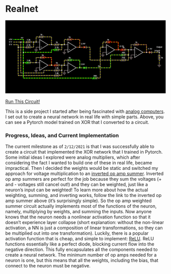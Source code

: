 # Realnet

![Screenshot](Screenshot.png)

[Run This Circuit!](https://www.falstad.com/circuit/circuitjs.html?ctz=CQAgjCAMB0l3BWcMBMcUHYMGZIA4UA2ATmIxAUgosgCgwMUoQAWPEAWmybefKSRUh0JAA16jZoRaduIaX2aDmMJAE1aAJWZyuTOUNZVlwhLQDuzXmEKt2dAIbgWMhWnYL2YJB2-J4cFCw8Nh4LISQhBhsCDjR+MxgAXSWNnYgcrwpGTzsvFkW6bwKBQBO8jK8xLZZ4LjZYCh5Xi7pDU3pjV622e4VICgorjK9Q-2DMmnt3c6TPbTlYK1pDLZT-g0Ya7YT4POprXhUXSBHULQA5uAdZyfVKgv9Z-dnVChJ2VRyaQaFVAppBQNWwA2yvQppM5ycGWaFUXgw9JnTxCQr3ayNNoQzHWDoFVI4ryYxFgYlUF6o1K2OQ0pijYYDFj-EaPIbMgaSIEbQqYJhuPAeFlObhUKFhU6i8A+PwfAKcGABJaESgYAVEaREBDYRLJHkC-q4BnZQ0GtD9Y2QBkm36wy05HJfOmPEX27AIfR07mw932pmO86WP2+wJnFCFUIyM5BxFNQUDfX3XoJnaSROs1M7JkgRMDD48sakpi7NOWYuZ8n7V25e1hwNEosFzGOWbgYhFhJgNunKWcGXJYQBN0YMDYKLYFgYYgC7CdnUBHkdru7TtO0sFpcF1oNZZba5eXfTcC7k5LFmpDqnluXuiLZbLLvXr2tpiX5db-OTJdZlcBvdHtaYqsv6Fv+2ZrAejz3EBAIHs4cAQq0fQnH0dBXMhHYdLslLpJk9a-hi1ZAdk1i7jB8zlGyz4ci+XbHPAPKSD+sZUUmXhLvqWF6uwuzMSgCCVrxYy8gMYysQM-HUeJAn6j+Jo-han4esctG0MKZp9BGAwJF40pILK8DyNAjTvOOjTYNgxAsN4hAAKa+IY+kKVRckRL+LmOscrk3g6exfD6NgOfR3ovq5QYBfhgThUGfS1kYbwJJpKHhma9wmmmVxpdSdogdhLq7CanEZXa+XFVmqIUZIPFZlhcHecJfHllJiR+jy1UFrunGpB17WNZsjVyJRxpFlmuHAWCnlNcCTWUQ1EXxXkaRJYGIbwpCqIACasGtrAIm84AAHKxKStCbVZOwJC43EJC+h3DmAhSXVp7AIEu12PMqawdIQMkdPCRzvRJ4Xfd0hjDtkCCtLw-F-ec5TQ+kL3VnR8FOPD9yEGMLw9r4en9kEASUJQTJutwKBtoQ45zkFFBdsUWb4hUMPSBWAyFMzYHyJjlbwyBEOTE2lwUMsmJ83+2Hs+jElpuUH0c8DHPI9k8v3Bgdppk4OAAUwRzHMS2N9sk8rBHAo7eCwoTvPgpBDFyjmFKrMgqyllaMCzrvmvbZoKJrHvlD73vfeaT7uyro4K-bgeeICZ6nNHsda6zlh4CsZK66uIA+yc7snKhGdmln+dbr+ycJ3g3wC5tZcvsSBEDAdR33Untd4ACAtJ632tQZisV4F3neffYjy9wPpxQV5T7D75o-gfMVyT0B8+0fh+41NxkjZA7HObzn9vZV9P2D+UbBvJICDd+v2bEODrlnKLiKi1DhzYXfxg3M-b8UJh6+FO6a9MGfRZv51hPtWYSStAYdERmLH+D5IEPnfJYeW4Vt5eV3nMKg29fps0BqFUE2FHpRhRPhIh4R0G-igX0KB15aBoHIPPYkFJWAgAAPIAFcAAuAAHDhtAgA)

This is a side project I started after being fascinated with [analog computers](https://en.wikipedia.org/wiki/Analog_computer). I set out to create a neural network in real life with simple parts. Above, you can see a Pytorch model trained on XOR that I converted to a circuit.

### Progress, Ideas, and Current Implementation

The current milestone as of `2/12/2021` is that I was successfully able to create a circuit that implemented the XOR network that I trained in Pytorch. Some initial ideas I explored were analog multipliers, which after considering the fact I wanted to build one of these in real life, became impractical. Then I decided the weights would be static and switched my approach for voltage multiplication to an [inverted op amp summer](https://www.electronics-tutorials.ws/opamp/opamp_4.html). Inverted op amp summers are perfect for the job because they sum the voltages (+ and - voltages still cancel out!) and they can be weighted, just like a neuron’s input can be weighted! To learn more about how the actual weighting, summing, and inverting works, follow the link to the inverted op amp summer above (it’s surprisingly simple). So the op amp weighted summer circuit actually implements most of the functions of the neuron, namely, multiplying by weights, and summing the inputs. Now anyone knows that the neuron needs a nonlinear activation function so that it doesn’t experience layer collapse (short explanation: without the non-linear activation, a NN is just a composition of linear transformations, so they can be multiplied out into one transformation). Luckily, there is a popular activation function that is cheap, and simple to implement: [ReLU](https://en.wikipedia.org/wiki/Rectifier_(neural_networks)). ReLU functions essentially like a perfect diode, blocking current flow into the negative direction. This fully encapsulates all the components needed to create a neural network. The minimum number of op amps needed for a neuron is one, but this means that all the weights, including the bias, that connect to the neuron must be negative.

